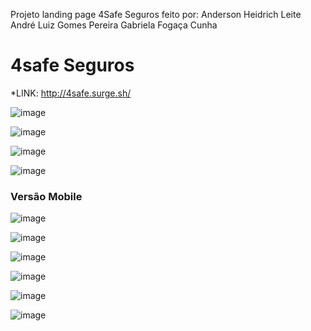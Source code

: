 Projeto landing page 4Safe Seguros feito por:
Anderson Heidrich Leite
André Luiz Gomes Pereira
Gabriela Fogaça Cunha

# 4safe Seguros

*LINK: http://4safe.surge.sh/


![image](https://user-images.githubusercontent.com/61711374/125206089-b0244380-e25b-11eb-804a-e9fcfb13780d.png)

![image](https://user-images.githubusercontent.com/61711374/125206101-c6ca9a80-e25b-11eb-8046-a3fc085bd91c.png)

![image](https://user-images.githubusercontent.com/61711374/125206112-d518b680-e25b-11eb-88fb-899567105a53.png)

![image](https://user-images.githubusercontent.com/61711374/125206118-e19d0f00-e25b-11eb-8249-3881e3ec1732.png)


### Versão Mobile

![image](https://user-images.githubusercontent.com/61711374/125206174-232dba00-e25c-11eb-8763-728f335ac888.png)

![image](https://user-images.githubusercontent.com/61711374/125206182-2de84f00-e25c-11eb-9675-183e14f0f9ce.png)

![image](https://user-images.githubusercontent.com/61711374/125206188-3f315b80-e25c-11eb-82a1-ec53eabf9a65.png)

![image](https://user-images.githubusercontent.com/61711374/125206234-8c153200-e25c-11eb-9b23-d0b315a6d6fe.png)

![image](https://user-images.githubusercontent.com/61711374/125206197-4a848700-e25c-11eb-9961-efaa84990251.png)

![image](https://user-images.githubusercontent.com/61711374/125206202-54a68580-e25c-11eb-9b5c-c481092ffb0d.png)

